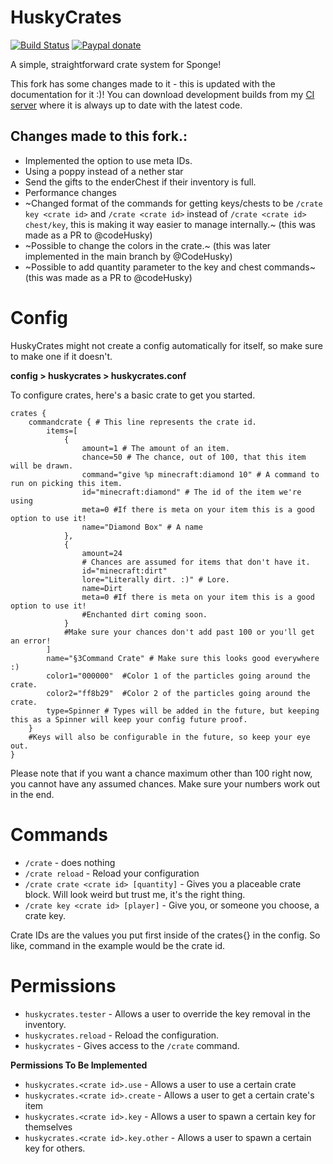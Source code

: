 # HuskyCrates
[![Build Status](http://ci.communitybuilt.net/job/HuskyCrates/badge/icon)](http://ci.communitybuilt.net/job/HuskyCrates/) [![Paypal donate](https://img.shields.io/badge/paypal-donate-yellow.svg)](https://www.paypal.me/KasperFranz/)

A simple, straightforward crate system for Sponge!

This fork has some changes made to it  - this is updated with the documentation for it :)!
You can download development builds from my [CI server](http://ci.communitybuilt.net/job/HuskyCrates/) where it is always up to date with the latest code.

## Changes made to this fork.:
 - Implemented the option to use meta IDs.
 - Using a poppy instead of a nether star
 - Send the gifts to the enderChest if their inventory is full.
 - Performance changes
 - ~Changed format of the commands for getting keys/chests to be `/crate key <crate id>` and `/crate <crate id>` instead of `/crate <crate id> chest/key`, this is making it way easier to manage internally.~  (this was made as a PR to @codeHusky)
 - ~Possible to change the colors in the crate.~ (this was later implemented in the main branch by @CodeHusky)
 - ~Possible to add quantity parameter to the key and chest commands~ (this was made as a PR to @codeHusky)

# Config
HuskyCrates might not create a config automatically for itself, so make sure to make one if it doesn't.

**config > huskycrates > huskycrates.conf**

To configure crates, here's a basic crate to get you started.

```
crates {
    commandcrate { # This line represents the crate id.
        items=[
            {
                amount=1 # The amount of an item.
                chance=50 # The chance, out of 100, that this item will be drawn.
                command="give %p minecraft:diamond 10" # A command to run on picking this item.
                id="minecraft:diamond" # The id of the item we're using
                meta=0 #If there is meta on your item this is a good option to use it!
                name="Diamond Box" # A name
            },
            {
                amount=24
                # Chances are assumed for items that don't have it.
                id="minecraft:dirt"
                lore="Literally dirt. :)" # Lore.
                name=Dirt
                meta=0 #If there is meta on your item this is a good option to use it!
                #Enchanted dirt coming soon.
            }
            #Make sure your chances don't add past 100 or you'll get an error!
        ]
        name="§3Command Crate" # Make sure this looks good everywhere :)
        color1="000000"  #Color 1 of the particles going around the crate.
        color2="ff8b29"  #Color 2 of the particles going around the crate.
        type=Spinner # Types will be added in the future, but keeping this as a Spinner will keep your config future proof.
    }
    #Keys will also be configurable in the future, so keep your eye out.
}
```
Please note that if you want a chance maximum other than 100 right now, you cannot have any assumed chances. Make sure your numbers work out in the end.

# Commands
- `/crate` - does nothing
- `/crate reload` - Reload your configuration
- `/crate crate <crate id> [quantity]` - Gives you a placeable crate block. Will look weird but trust me, it's the right thing.
- `/crate key <crate id> [player]` - Give you, or someone you choose, a crate key.

Crate IDs are the values you put first inside of the crates{} in the config. So like, command in the example would be the crate id.

# Permissions
- `huskycrates.tester` - Allows a user to override the key removal in the inventory.
- `huskycrates.reload` - Reload the configuration.
- `huskycrates` - Gives access to the `/crate` command.

**Permissions To Be Implemented**
- `huskycrates.<crate id>.use` - Allows a user to use a certain crate
- `huskycrates.<crate id>.create` - Allows a user to get a certain crate's item
- `huskycrates.<crate id>.key` - Allows a user to spawn a certain key for themselves
- `huskycrates.<crate id>.key.other` - Allows a user to spawn a certain key for others.
